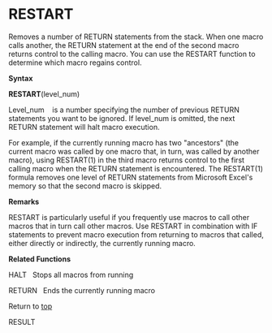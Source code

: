 RESTART
=======

Removes a number of RETURN statements from the stack. When one macro
calls another, the RETURN statement at the end of the second macro
returns control to the calling macro. You can use the RESTART function
to determine which macro regains control.

**Syntax**

**RESTART**(level\_num)

Level\_num    is a number specifying the number of previous RETURN
statements you want to be ignored. If level\_num is omitted, the next
RETURN statement will halt macro execution.

For example, if the currently running macro has two \"ancestors\" (the
current macro was called by one macro that, in turn, was called by
another macro), using RESTART(1) in the third macro returns control to
the first calling macro when the RETURN statement is encountered. The
RESTART(1) formula removes one level of RETURN statements from Microsoft
Excel\'s memory so that the second macro is skipped.

**Remarks**

RESTART is particularly useful if you frequently use macros to call
other macros that in turn call other macros. Use RESTART in combination
with IF statements to prevent macro execution from returning to macros
that called, either directly or indirectly, the currently running macro.

**Related Functions**

HALT   Stops all macros from running

RETURN   Ends the currently running macro

Return to [top](#Q)

RESULT
